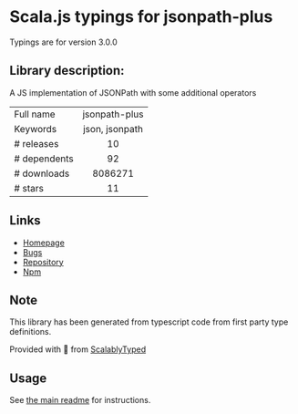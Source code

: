 
# Scala.js typings for jsonpath-plus

Typings are for version 3.0.0

## Library description:
A JS implementation of JSONPath with some additional operators

|                    |                 |
| ------------------ | :-------------: |
| Full name          | jsonpath-plus |
| Keywords           | json, jsonpath |
| # releases         | 10 |
| # dependents       | 92 |
| # downloads        | 8086271 |
| # stars            | 11 |

## Links
- [Homepage](https://github.com/s3u/JSONPath)
- [Bugs](https://github.com/s3u/JSONPath/issues/)
- [Repository](https://github.com/s3u/JSONPath)
- [Npm](https://www.npmjs.com/package/jsonpath-plus)
    


## Note
This library has been generated from typescript code from first party type definitions.

Provided with :purple_heart: from [ScalablyTyped](https://github.com/oyvindberg/ScalablyTyped)

## Usage
See [the main readme](../../readme.md) for instructions.


